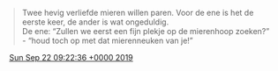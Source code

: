 > Twee hevig verliefde mieren willen paren\. Voor de ene is het de eerste keer, de ander is wat ongeduldig\.   
> De ene: “Zullen we eerst een fijn plekje op de mierenhoop zoeken?”  
> \- “houd toch op met dat mierenneuken van je\!”

<img src="../../media/tweet.ico" width="12" /> [Sun Sep 22 09:22:36 +0000 2019](https://twitter.com/DromerDenker/status/1175701922038321152)